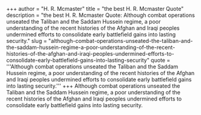 +++
author = "H. R. Mcmaster"
title = "the best H. R. Mcmaster Quote"
description = "the best H. R. Mcmaster Quote: Although combat operations unseated the Taliban and the Saddam Hussein regime, a poor understanding of the recent histories of the Afghan and Iraqi peoples undermined efforts to consolidate early battlefield gains into lasting security."
slug = "although-combat-operations-unseated-the-taliban-and-the-saddam-hussein-regime-a-poor-understanding-of-the-recent-histories-of-the-afghan-and-iraqi-peoples-undermined-efforts-to-consolidate-early-battlefield-gains-into-lasting-security"
quote = '''Although combat operations unseated the Taliban and the Saddam Hussein regime, a poor understanding of the recent histories of the Afghan and Iraqi peoples undermined efforts to consolidate early battlefield gains into lasting security.'''
+++
Although combat operations unseated the Taliban and the Saddam Hussein regime, a poor understanding of the recent histories of the Afghan and Iraqi peoples undermined efforts to consolidate early battlefield gains into lasting security.

